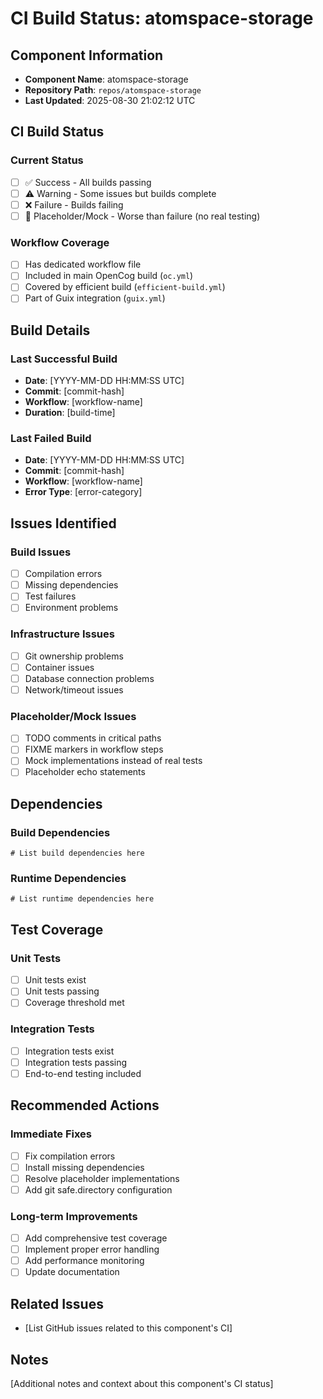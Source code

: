 # CI Build Status: atomspace-storage

## Component Information
- **Component Name**: atomspace-storage
- **Repository Path**: `repos/atomspace-storage`
- **Last Updated**: 2025-08-30 21:02:12 UTC

## CI Build Status

### Current Status
- [ ] ✅ Success - All builds passing
- [ ] ⚠️  Warning - Some issues but builds complete
- [ ] ❌ Failure - Builds failing
- [ ] 🚨 Placeholder/Mock - Worse than failure (no real testing)

### Workflow Coverage
- [ ] Has dedicated workflow file
- [ ] Included in main OpenCog build (`oc.yml`)
- [ ] Covered by efficient build (`efficient-build.yml`)
- [ ] Part of Guix integration (`guix.yml`)

## Build Details

### Last Successful Build
- **Date**: [YYYY-MM-DD HH:MM:SS UTC]
- **Commit**: [commit-hash]
- **Workflow**: [workflow-name]
- **Duration**: [build-time]

### Last Failed Build
- **Date**: [YYYY-MM-DD HH:MM:SS UTC]
- **Commit**: [commit-hash]
- **Workflow**: [workflow-name]
- **Error Type**: [error-category]

## Issues Identified

### Build Issues
- [ ] Compilation errors
- [ ] Missing dependencies
- [ ] Test failures
- [ ] Environment problems

### Infrastructure Issues
- [ ] Git ownership problems
- [ ] Container issues
- [ ] Database connection problems
- [ ] Network/timeout issues

### Placeholder/Mock Issues
- [ ] TODO comments in critical paths
- [ ] FIXME markers in workflow steps
- [ ] Mock implementations instead of real tests
- [ ] Placeholder echo statements

## Dependencies

### Build Dependencies
```
# List build dependencies here
```

### Runtime Dependencies
```
# List runtime dependencies here
```

## Test Coverage

### Unit Tests
- [ ] Unit tests exist
- [ ] Unit tests passing
- [ ] Coverage threshold met

### Integration Tests
- [ ] Integration tests exist
- [ ] Integration tests passing
- [ ] End-to-end testing included

## Recommended Actions

### Immediate Fixes
- [ ] Fix compilation errors
- [ ] Install missing dependencies
- [ ] Resolve placeholder implementations
- [ ] Add git safe.directory configuration

### Long-term Improvements
- [ ] Add comprehensive test coverage
- [ ] Implement proper error handling
- [ ] Add performance monitoring
- [ ] Update documentation

## Related Issues
- [List GitHub issues related to this component's CI]

## Notes
[Additional notes and context about this component's CI status]
